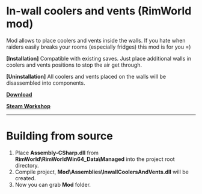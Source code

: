 # In-wall coolers and vents (RimWorld mod)

Mod allows to place coolers and vents inside the walls.
If you hate when raiders easily breaks your rooms (especially fridges) this mod is for you =)

**[Installation]** Compatible with existing saves. Just place additional walls in coolers and vents positions to stop the air get through.

**[Uninstallation]** All coolers and vents placed on the walls will be disassembled into components.

**[Download](https://github.com/HanabishiRecca/InWallCoolersAndVents/releases)**

**[Steam Workshop](https://steamcommunity.com/sharedfiles/filedetails/?id=1503448404)**

---

# Building from source
1. Place **Assembly-CSharp.dll** from **RimWorld\RimWorldWin64_Data\Managed** into the project root directory.
2. Compile project, **Mod\Assemblies\InwallCoolersAndVents.dll** will be created.
3. Now you can grab **Mod** folder.
